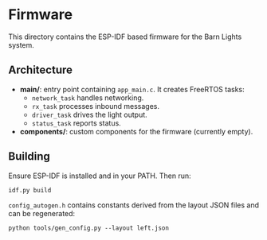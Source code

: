 # Firmware

This directory contains the ESP-IDF based firmware for the Barn Lights system.

## Architecture

- **main/**: entry point containing `app_main.c`. It creates FreeRTOS tasks:
  - `network_task` handles networking.
  - `rx_task` processes inbound messages.
  - `driver_task` drives the light output.
  - `status_task` reports status.
- **components/**: custom components for the firmware (currently empty).

## Building

Ensure ESP-IDF is installed and in your PATH. Then run:

```
idf.py build
```

`config_autogen.h` contains constants derived from the layout JSON files and can be regenerated:

```
python tools/gen_config.py --layout left.json
```
